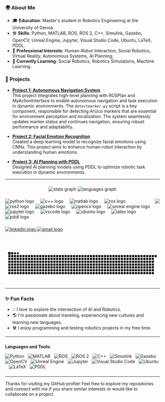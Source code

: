 
### 🌍 About Me
- 🎓 **Education**: Master's student in Robotics Engineering at the University of Genoa.
- 🛠️ **Skills**: Python, MATLAB, ROS, ROS 2, C++, Simulink, Gazebo, OpenCV, Unreal Engine, Jupyter, Visual Studio Code, Ubuntu, LaTeX, PDDL.
- 💼 **Professional Interests**: Human-Robot Interaction, Social Robotics, Virtual Reality, Autonomous Systems, AI Planning.
- 🌱 **Currently Learning**: Social Robotics, Robotics Simulations, Machine Learning.

### 🚀 Projects

- **[Project 1: Autonomous Navigation System](https://github.com/Roumaissa-BENKREDDA/Experimental_Assignmnet_2.git)**  
  This project integrates high-level planning with ROSPlan and MyActionInterface to enable autonomous navigation and task execution in dynamic environments. The `detectmarker.py` script is a key component, responsible for detecting ArUco markers that are essential for environment perception and localization. The system seamlessly updates marker status and continues navigation, ensuring robust performance and adaptability.
  
- **[Project 2: Facial Emotion Recognition](https://github.com/Roumaissa-BENKREDDA/Machine-Learning-2.git)**  
  Created a deep learning model to recognize facial emotions using CNNs. This project aims to enhance human-robot interaction by understanding human emotions.

- **[Project 3: AI Planning with PDDL](https://github.com/Roumaissa-BENKREDDA/Artificial-Intelligence-for-Robotics-2-.git)**  
  Designed AI planning models using PDDL to optimize robotic task execution in dynamic environments.
  
---

###

<div align="center">
  <img src="https://github-readme-stats.vercel.app/api?username=Roumaissa-BENKREDDA&hide_title=false&hide_rank=false&show_icons=true&include_all_commits=true&count_private=true&disable_animations=false&theme=radical&locale=en&hide_border=false" height="150" alt="stats graph"  />
  <img src="https://github-readme-stats.vercel.app/api/top-langs?username=Roumaissa-BENKREDDA&locale=en&hide_title=false&layout=compact&card_width=320&langs_count=5&theme=radical&hide_border=false" height="150" alt="languages graph"  />
</div>


###

<img align="right" height="150" src="https://i.imgflip.com/65efzo.gif"  />

###

<div align="left">
  <img src="https://cdn.jsdelivr.net/gh/devicons/devicon/icons/python/python-original.svg" height="30" alt="python logo"  />
  <img width="12" />
  <img src="https://cdn.jsdelivr.net/gh/devicons/devicon/icons/cplusplus/cplusplus-original.svg" height="30" alt="c++ logo"  />
  <img width="12" />
  <img src="https://cdn.jsdelivr.net/gh/devicons/devicon/icons/matlab/matlab-original.svg" height="30" alt="matlab logo"  />
  <img width="12" />
  <img src="https://cdn.jsdelivr.net/gh/devicons/devicon/icons/ros/ros-original.svg" height="30" alt="ros logo"  />
  <img width="12" />
  <img src="https://cdn.jsdelivr.net/gh/devicons/devicon/icons/ros/ros-original.svg" height="30" alt="ros2 logo"  />
  <img width="12" />
  <img src="https://cdn.jsdelivr.net/gh/devicons/devicon/icons/gazebo/gazebo-original.svg" height="30" alt="gazebo logo"  />
  <img width="12" />
  <img src="https://cdn.jsdelivr.net/gh/devicons/devicon/icons/opencv/opencv-original.svg" height="30" alt="opencv logo"  />
  <img width="12" />
  <img src="https://cdn.jsdelivr.net/gh/devicons/devicon/icons/unrealengine/unrealengine-original.svg" height="30" alt="unreal engine logo"  />
  <img width="12" />
  <img src="https://cdn.jsdelivr.net/gh/devicons/devicon/icons/jupyter/jupyter-original.svg" height="30" alt="jupyter logo"  />
  <img width="12" />
  <img src="https://cdn.jsdelivr.net/gh/devicons/devicon/icons/vscode/vscode-original.svg" height="30" alt="vscode logo"  />
  <img width="12" />
  <img src="https://cdn.jsdelivr.net/gh/devicons/devicon/icons/ubuntu/ubuntu-plain.svg" height="30" alt="ubuntu logo"  />
  <img width="12" />
  <img src="https://cdn.jsdelivr.net/gh/devicons/devicon/icons/latex/latex-original.svg" height="30" alt="latex logo"  />
  <img width="12" />
  <img src="https://img.shields.io/badge/-PDDL-black?logo=pddl&style=social" height="30" alt="pddl logo"  />
</div>

###

<div align="left">
  <a href="https://www.linkedin.com/in/roumaissa-b-098052255/" target="_blank">
    <img src="https://img.shields.io/static/v1?message=LinkedIn&logo=linkedin&label=&color=0077B5&logoColor=white&labelColor=&style=for-the-badge" height="35" alt="linkedin logo"  />
  </a>
  <a href="mailto:romr8527@gmail.com" target="_blank">
    <img src="https://img.shields.io/static/v1?message=Email&logo=gmail&label=&color=D14836&logoColor=white&labelColor=&style=for-the-badge" height="35" alt="gmail logo"  />
  </a>
</div>


###

<br clear="both">

<!-- Snake animation placeholder -->
![Snake animation](https://github.com/Roumaissa-BENKREDDA/Roumaissa-BENKREDDA/blob/main/snake.svg)

---

### ✨ Fun Facts
- 💡 I love to explore the intersection of AI and Robotics.
- 🌎 I'm passionate about traveling, experiencing new cultures and learning new languages.
- 🛠️ I enjoy programming and testing robotics projects in my free time.

---
###

**Languages and Tools:** 

![Python](https://img.shields.io/badge/-Python-black?logo=python&style=social)&nbsp;&nbsp;
![MATLAB](https://img.shields.io/badge/-MATLAB-black?logo=mathworks&style=social)&nbsp;&nbsp;
![ROS](https://img.shields.io/badge/-ROS-black?logo=ros&style=social)&nbsp;&nbsp;
![ROS 2](https://img.shields.io/badge/-ROS%202-black?logo=ros&style=social)&nbsp;&nbsp;
![C++](https://img.shields.io/badge/-C++-black?logo=c%2B%2B&style=social)&nbsp;&nbsp;
![Simulink](https://img.shields.io/badge/-Simulink-black?logo=mathworks&style=social)&nbsp;&nbsp;
![Gazebo](https://img.shields.io/badge/-Gazebo-black?logo=gazebo&style=social)&nbsp;&nbsp;
![OpenCV](https://img.shields.io/badge/-OpenCV-black?logo=opencv&style=social)&nbsp;&nbsp;
![Unreal Engine](https://img.shields.io/badge/-Unreal%20Engine-black?logo=unrealengine&style=social)&nbsp;&nbsp;
![Jupyter](https://img.shields.io/badge/-Jupyter-black?logo=jupyter&style=social)&nbsp;&nbsp;
![Visual Studio Code](https://img.shields.io/badge/-Visual%20Studio%20Code-black?logo=visualstudiocode&style=social)&nbsp;&nbsp;
![Ubuntu](https://img.shields.io/badge/-Ubuntu-black?logo=ubuntu&style=social)&nbsp;&nbsp;
![LaTeX](https://img.shields.io/badge/-LaTeX-black?logo=latex&style=social)&nbsp;&nbsp;
![PDDL](https://img.shields.io/badge/-PDDL-black?logo=pddl&style=social)&nbsp;&nbsp;

###
---
Thanks for visiting my GitHub profile! Feel free to explore my repositories and connect with me if you share similar interests or would like to collaborate on a project.

